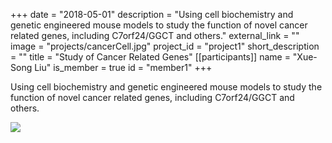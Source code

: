 +++
date = "2018-05-01"
description = "Using cell biochemistry and genetic engineered mouse models to study the function of novel cancer related genes, including C7orf24/GGCT and others."
external_link = ""
image = "projects/cancerCell.jpg"
project_id = "project1"
short_description = ""
title = "Study of Cancer Related Genes"
[[participants]]
    name = "Xue-Song Liu"
    is_member = true
    id = "member1"
+++


Using cell biochemistry and genetic engineered mouse models to study the function of novel cancer related genes, including C7orf24/GGCT and others.

![](image/projects/cancerCell.jpg)
